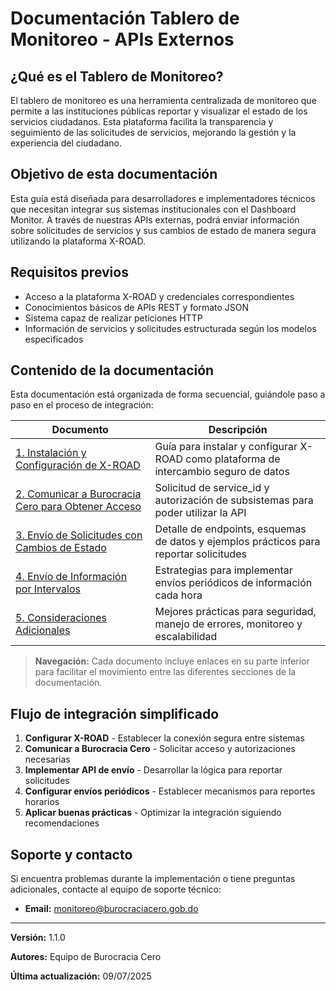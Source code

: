 # Documentación Tablero de Monitoreo - APIs Externos

## ¿Qué es el Tablero de Monitoreo?

El tablero de monitoreo es una herramienta centralizada de monitoreo que permite a las instituciones públicas reportar y visualizar el estado de los servicios ciudadanos. Esta plataforma facilita la transparencia y seguimiento de las solicitudes de servicios, mejorando la gestión y la experiencia del ciudadano.

## Objetivo de esta documentación

Esta guía está diseñada para desarrolladores e implementadores técnicos que necesitan integrar sus sistemas institucionales con el Dashboard Monitor. A través de nuestras APIs externas, podrá enviar información sobre solicitudes de servicios y sus cambios de estado de manera segura utilizando la plataforma X-ROAD.

## Requisitos previos

- Acceso a la plataforma X-ROAD y credenciales correspondientes
- Conocimientos básicos de APIs REST y formato JSON
- Sistema capaz de realizar peticiones HTTP
- Información de servicios y solicitudes estructurada según los modelos especificados

## Contenido de la documentación

Esta documentación está organizada de forma secuencial, guiándole paso a paso en el proceso de integración:

| Documento | Descripción |
| --- | --- |
| [1. Instalación y Configuración de X-ROAD](01-instalacion-xroad.md) | Guía para instalar y configurar X-ROAD como plataforma de intercambio seguro de datos |
| [2. Comunicar a Burocracia Cero para Obtener Acceso](02-comunicar-burocracia-cero.md) | Solicitud de service_id y autorización de subsistemas para poder utilizar la API |
| [3. Envío de Solicitudes con Cambios de Estado](03-envio-solicitudes.md) | Detalle de endpoints, esquemas de datos y ejemplos prácticos para reportar solicitudes |
| [4. Envío de Información por Intervalos](04-envio-informacion-intervalos.md) | Estrategias para implementar envíos periódicos de información cada hora |
| [5. Consideraciones Adicionales](05-consideraciones-adicionales.md) | Mejores prácticas para seguridad, manejo de errores, monitoreo y escalabilidad |

> **Navegación:** Cada documento incluye enlaces en su parte inferior para facilitar el movimiento entre las diferentes secciones de la documentación.

## Flujo de integración simplificado

1. **Configurar X-ROAD** - Establecer la conexión segura entre sistemas
2. **Comunicar a Burocracia Cero** - Solicitar acceso y autorizaciones necesarias
3. **Implementar API de envío** - Desarrollar la lógica para reportar solicitudes
4. **Configurar envíos periódicos** - Establecer mecanismos para reportes horarios
5. **Aplicar buenas prácticas** - Optimizar la integración siguiendo recomendaciones

## Soporte y contacto

Si encuentra problemas durante la implementación o tiene preguntas adicionales, contacte al equipo de soporte técnico:

- **Email:** monitoreo@burocraciacero.gob.do

---

**Versión:** 1.1.0

**Autores:** Equipo de Burocracia Cero

**Última actualización:** 09/07/2025
